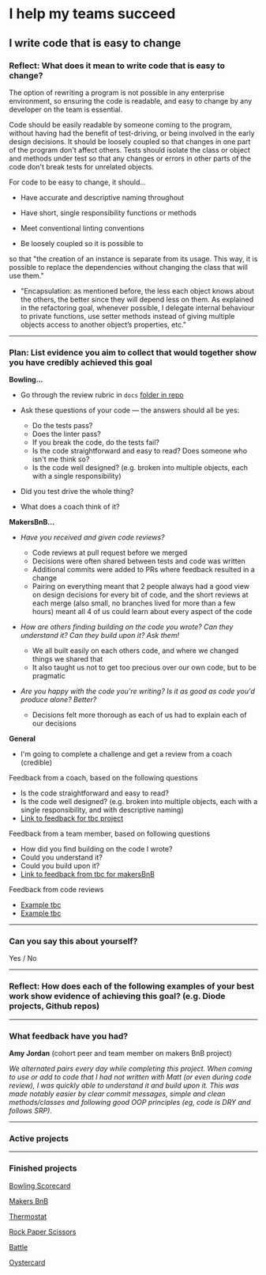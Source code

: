 # I help my teams succeed

## I write code that is easy to change

### Reflect: What does it mean to write code that is easy to change?

The option of rewriting a program is not possible in any enterprise environment, so ensuring the code is readable, and easy to change by any developer on the team is essential.

Code should be easily readable by someone coming to the program, without having had the benefit of test-driving, or being involved in the early design decisions. It should be loosely coupled so that changes in one part of the program don't affect others. Tests should isolate the class or object and methods under test so that any changes or errors in other parts of the code don't break tests for unrelated objects.

For code to be easy to change, it should...
- Have accurate and descriptive naming throughout 
- Have short, single responsibility functions or methods
- Meet conventional linting conventions

- Be loosely coupled so it is possible to 

so that "the creation of an instance is separate from its usage. This way, it is possible to replace the dependencies without changing the class that will use them."
- "Encapsulation: as mentioned before, the less each object knows about the others, the better since they will depend less on them. As explained in the refactoring goal, whenever possible, I delegate internal behaviour to private functions, use setter methods instead of giving multiple objects access to another object’s properties, etc."





------

### Plan: List evidence you aim to collect that would together show you have credibly achieved this goal

**Bowling...**
- Go through the review rubric in `docs` [folder in repo](https://github.com/makersacademy/bowling-challenge/blob/master/docs/review.md)
- Ask these questions of your code — the answers should all be yes:
  - Do the tests pass?
  - Does the linter pass?
  - If you break the code, do the tests fail?
  - Is the code straightforward and easy to read? Does someone who isn't me think so?
  - Is the code well designed? (e.g. broken into multiple objects, each with a single responsibility)

- Did you test drive the whole thing?
- What does a coach think of it?


**MakersBnB...**
- _Have you received and given code reviews?_
  - Code reviews at pull request before we merged
  - Decisions were often shared between tests and code was written
  - Additional commits were added to PRs where feedback resulted in a change
  - Pairing on everything meant that 2 people always had a good view on design decisions for every bit of code, and the short reviews at each merge (also small, no branches lived for more than a few hours) meant all 4 of us could learn about every aspect of the code

- _How are others finding building on the code you wrote? Can they understand it? Can they build upon it? Ask them!_
  - We all built easily on each others code, and where we changed things we shared that
  - It also taught us not to get too precious over our own code, but to be pragmatic

- _Are you happy with the code you're writing? Is it as good as code you'd produce alone? Better?_
  - Decisions felt more thorough as each of us had to explain each of our decisions

**General**
- I'm going to complete a challenge and get a review from a coach (credible)


Feedback from a coach, based on the following questions
- Is the code straightforward and easy to read?
- Is the code well designed? (e.g. broken into multiple objects, each with a single responsibility, and with descriptive naming)
- [Link to feedback for tbc project]()

Feedback from a team member, based on following questions
- How did you find building on the code I wrote? 
- Could you understand it?
- Could you build upon it?
- [Link to feedback from tbc for makersBnB](https://github.com/mattTea/Portfolio/blob/master/goals_and_evidence/3_help_my_teams_succeed/2_code_easy_to_change.md#what-feedback-have-you-had)

Feedback from code reviews
- [Example tbc]()
- [Example tbc]()

------

### Can you say this about yourself? 

Yes / No

------

### Reflect: How does each of the following examples of your best work show evidence of achieving this goal? (e.g. Diode projects, Github repos)



------

### What feedback have you had?

**Amy Jordan** (cohort peer and team member on makers BnB project)

_We alternated pairs every day while completing this project. When coming to use or add to code that I had not written with Matt (or even during code review), I was quickly able to understand it and build upon it. This was made notably easier by clear commit messages, simple and clean methods/classes and following good OOP principles (eg, code is DRY and follows SRP)._

------

### Active projects



------

### Finished projects

[Bowling Scorecard](https://github.com/mattTea/Portfolio/blob/master/projects/bowling.md)

[Makers BnB](https://github.com/mattTea/Portfolio/blob/master/projects/makersBnB.md)

[Thermostat](https://github.com/mattTea/Portfolio/blob/master/projects/thermostat.md)

[Rock Paper Scissors](https://github.com/mattTea/Portfolio/blob/master/projects/rps.md)

[Battle](https://github.com/mattTea/Portfolio/blob/master/projects/battle.md)

[Oystercard](https://github.com/mattTea/Portfolio/blob/master/projects/oystercard.md)
